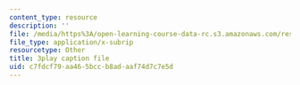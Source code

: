 ```yaml
---
content_type: resource
description: ''
file: /media/https%3A/open-learning-course-data-rc.s3.amazonaws.com/res-18-006-calculus-revisited-single-variable-calculus-fall-2010/c7fdcf79aa465bccb8adaaf74d7c7e5d_w_JWcGLiifU.vtt
file_type: application/x-subrip
resourcetype: Other
title: 3play caption file
uid: c7fdcf79-aa46-5bcc-b8ad-aaf74d7c7e5d
---
```

